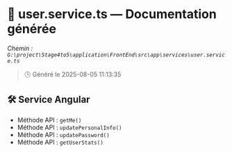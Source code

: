 # 📄 user.service.ts — Documentation générée
*Chemin : `G:\project\Stage4to5\application\FrontEnd\src\app\services\user.service.ts`*

> 🕒 Généré le 2025-08-05 11:13:35

## 🛠️ Service Angular
- Méthode API : `getMe()`
- Méthode API : `updatePersonalInfo()`
- Méthode API : `updatePassword()`
- Méthode API : `getUserStats()`
